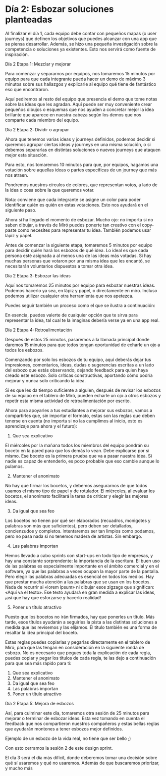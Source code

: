 # Día 2: Esbozar soluciones planteadas

Al finalizar el día 1, cada equipo debe contar con pequeños mapas (o user journeys) que definen los objetivos que puedes alcanzar con una app que se piensa desarrollar. Además, se hizo una pequeña investigación sobre la competencia o soluciones ya existentes. Esto nos servirá como fuente de inspiración.

Día 2 Etapa 1: Mezclar y mejorar

Para comenzar y separarnos por equipos, nos tomaremos 15 minutos por equipo para que cada integrante pueda hacer un demo de máximo 3 minutos sobre sus hallazgos y explicarle al equipo qué tiene de fantástico eso que encontraron.

Aquí pediremos al resto del equipo que presencia el demo que tome notas sobre las ideas que les agradan. Aquí puede ser muy conveniente crear pequeños dibujos o esquemas que nos ayuden a concretar mejor la idea brillante que aparece en nuestra cabeza según los demos que nos comparte cada miembro del equipo.




Día 2 Etapa 2: Dividir o agrupar

Ahora que tenemos varias ideas y journeys definidos, podemos decidir si queremos agrupar ciertas ideas y journeys en una misma solución, o si debemos separarlas en distintas soluciones o nuevos journeys que ataquen mejor esta situación.

Para esto, nos tomaremos 10 minutos para que, por equipos, hagamos una votación sobre aquellas ideas o partes específicas de un journey que más nos atraen. 

Pondremos nuestros círculos de colores, que representan votos, a lado de la idea o cosa sobre la que queremos votar.



Nota: conviene que cada integrante se asigne un color para poder identificar quién es quién en estas votaciones. Esto nos ayudará en el siguiente paso.

Ahora sí ha llegado el momento de esbozar. Mucho ojo: no importa si no saben dibujar, a través de Miró puedes ponerte tan creativo con el copy-paste como necesites para representar tu idea. También podemos usar lápiz y papel.

Antes de comenzar la siguiente etapa, tomaremos 5 minutos por equipo para decidir quién hará los esbozos de qué idea. Lo ideal es que cada persona esté asignada a al menos una de las ideas más votadas. Si hay muchas personas que votaron por una misma idea que les encantó, se necesitarán voluntarios dispuestos a tomar otra idea.


Día 2 Etapa 3: Esbozar las ideas

Aquí nos tomaremos 25 minutos por equipo para esbozar nuestras ideas. Podemos hacerlo ya sea, en lápiz y papel, o directamente en miro. Incluso podemos utilizar cualquier otra herramienta que nos apetezca.




Puedes seguir también un proceso como el que se ilustra a continuación:


En esencia, puedes valerte de cualquier opción que te sirva para representar la idea, tal cual te la imaginas debería verse ya en una app real.


Día 2 Etapa 4: Retroalimentación

Después de estos 25 minutos, pasaremos a la llamada principal donde daremos 15 minutos para que todos tengan oportunidad de echarle un ojo a todos los esbozos. 

Comenzando por solo los esbozos de tu equipo, aquí deberás dejar tus impresiones, comentarios, ideas, dudas o sugerencias escritas a un lado del esbozo que estás observando, dejando feedback para quien haya creado este esbozo. Solo críticas constructivas, aportando cómo podría mejorar y nunca solo criticando la idea.

Si es que les da tiempo suficiente a alguien, después de revisar los esbozos de su equipo en el tablero de Miró, pueden echarle un ojo a otros esbozos y repetir esta misma actividad de retroalimentación por escrito.




Ahora para apoyarles a tus estudiantes a mejorar sus esbozos, vamos a compartirles que, sin importar el formato, estas son las reglas que deben tenerse en cuenta (no importa si no las cumplimos al inicio, esto es aprendizaje para ahora y el futuro):

1. Que sea explicativo

El miércoles por la mañana todos los miembros del equipo pondrán su boceto
en la pared para que los demás lo vean. Debe explicarse por sí mismo. Ese
boceto es la primera prueba que va a pasar nuestra idea. Si nadie es capaz de
entenderlo, es poco probable que eso cambie aunque lo pulamos.

2. Mantener el anonimato

No hay que firmar los bocetos, y debemos asegurarnos de que todos usamos
el mismo tipo de papel y de rotulador. El miércoles, al evaluar los bocetos, el
anonimato facilitará la tarea de criticar y elegir las mejores ideas.


3. Da igual que sea feo

Los bocetos no tienen por qué ser elaborados (recuadros, monigotes y
palabras son más que suficientes), pero deben ser detallados, concienzudos y
completos. Intentaremos ser tan limpios como podamos, pero no pasa nada si
no tenemos madera de artistas. Sin embargo.

4. Las palabras importan

Hemos llevado a cabo sprints con start-ups en todo tipo de empresas, y hay
una constante sorprendente: la importancia de la escritura. El buen uso de las
palabras es especialmente importante en el ámbito comercial y en el software,
ya que las palabras a veces ocupan la mayor parte de la pantalla. Pero elegir
las palabras adecuadas es esencial en todos los medios. Hay que prestar
mucha atención a las palabras que se usan en los bocetos. Nada de recurrir al
«lorem ipsum» ni dibujar esos zigzags que significan: «Aquí va el texto». Ese
texto ayudará en gran medida a explicar las ideas, ¡así que hay que esforzarse
y hacerlo realidad!

5. Poner un título atractivo

Puesto que los bocetos no irán firmados, hay que ponerles un título. Más
tarde, esos títulos ayudarán a seguirles la pista a las distintas soluciones a
medida que las revisemos y las elijamos. El título también es una forma de
resaltar la idea principal del boceto.

Estas reglas puedes copiarlas y pegarlas directamente en el tablero de Miró, para que las tengan en consideración en la siguiente ronda de esbozo. No es necesario que pegues toda la explicación de cada regla, puedes copiar y pegar los títulos de cada regla, te las dejo a continuación para que sea más rápido para ti:

1. Que sea explicativo
2. Mantener el anonimato
3. Da igual que sea feo
4. Las palabras importan
5. Poner un título atractivo


Día 2 Etapa 5: Mejora de esbozos

Así, para culminar este día, tomaremos otra sesión de 25 minutos para mejorar o terminar de esbozar ideas. Esta vez tomando en cuenta el feedback que nos compartieron nuestros compañeros y estas bellas reglas que ayudarán montones a tener esbozos mejor definidos.





Ejemplo de un esbozo de la vida real, no tiene que ser bello ;)




Con esto cerramos la sesión 2 de este design sprint. 

El día 3 será el día más difícil, donde deberemos tomar una decisión sobre qué sí usaremos y qué no usaremos. Además de que buscaremos priorizar, y mucho más